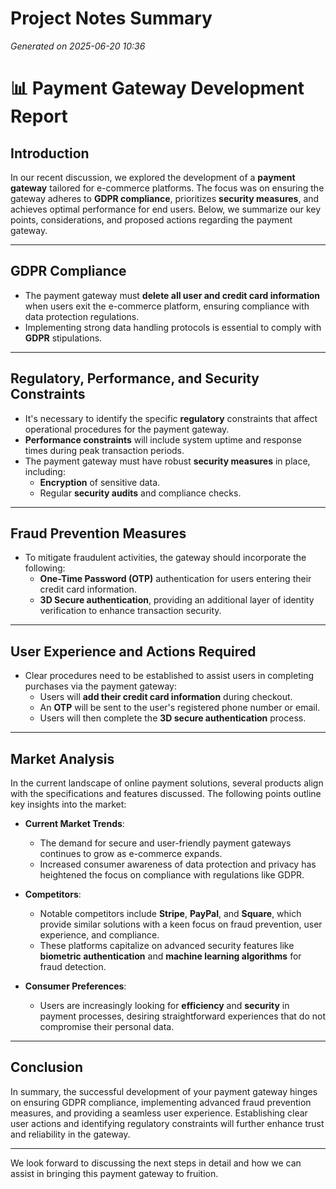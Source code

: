 # Project Notes Summary

*Generated on 2025-06-20 10:36*

# 📊 Payment Gateway Development Report

## **Introduction**
In our recent discussion, we explored the development of a **payment gateway** tailored for e-commerce platforms. The focus was on ensuring the gateway adheres to **GDPR compliance**, prioritizes **security measures**, and achieves optimal performance for end users. Below, we summarize our key points, considerations, and proposed actions regarding the payment gateway.

---

## **GDPR Compliance**
- The payment gateway must **delete all user and credit card information** when users exit the e-commerce platform, ensuring compliance with data protection regulations.
- Implementing strong data handling protocols is essential to comply with **GDPR** stipulations.
  
---

## **Regulatory, Performance, and Security Constraints**
- It's necessary to identify the specific **regulatory** constraints that affect operational procedures for the payment gateway.
- **Performance constraints** will include system uptime and response times during peak transaction periods.
- The payment gateway must have robust **security measures** in place, including:
  - **Encryption** of sensitive data.
  - Regular **security audits** and compliance checks.

---

## **Fraud Prevention Measures**
- To mitigate fraudulent activities, the gateway should incorporate the following:
  - **One-Time Password (OTP)** authentication for users entering their credit card information.
  - **3D Secure authentication**, providing an additional layer of identity verification to enhance transaction security.

---

## **User Experience and Actions Required**
- Clear procedures need to be established to assist users in completing purchases via the payment gateway:
  - Users will **add their credit card information** during checkout.
  - An **OTP** will be sent to the user's registered phone number or email.
  - Users will then complete the **3D secure authentication** process.
  
---

## **Market Analysis**
In the current landscape of online payment solutions, several products align with the specifications and features discussed. The following points outline key insights into the market:

- **Current Market Trends**:
  - The demand for secure and user-friendly payment gateways continues to grow as e-commerce expands.
  - Increased consumer awareness of data protection and privacy has heightened the focus on compliance with regulations like GDPR.

- **Competitors**:
  - Notable competitors include **Stripe**, **PayPal**, and **Square**, which provide similar solutions with a keen focus on fraud prevention, user experience, and compliance.
  - These platforms capitalize on advanced security features like **biometric authentication** and **machine learning algorithms** for fraud detection.

- **Consumer Preferences**:
  - Users are increasingly looking for **efficiency** and **security** in payment processes, desiring straightforward experiences that do not compromise their personal data.

---

## **Conclusion**
In summary, the successful development of your payment gateway hinges on ensuring GDPR compliance, implementing advanced fraud prevention measures, and providing a seamless user experience. Establishing clear user actions and identifying regulatory constraints will further enhance trust and reliability in the gateway.

---

We look forward to discussing the next steps in detail and how we can assist in bringing this payment gateway to fruition.
